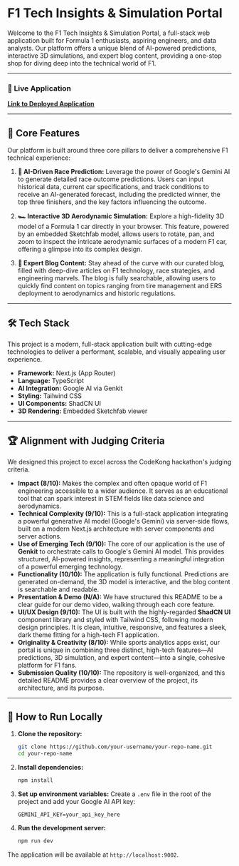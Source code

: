 # F1 Tech Insights & Simulation Portal



Welcome to the F1 Tech Insights & Simulation Portal, a full-stack web application built for Formula 1 enthusiasts, aspiring engineers, and data analysts. Our platform offers a unique blend of AI-powered predictions, interactive 3D simulations, and expert blog content, providing a one-stop shop for diving deep into the technical world of F1.

---

### 🚀 Live Application

**[Link to Deployed Application](https://f1-tech-insights-and-simulation-por.vercel.app/)**

---

## 🏁 Core Features

Our platform is built around three core pillars to deliver a comprehensive F1 technical experience:

1.  **🔮 AI-Driven Race Prediction:**
    Leverage the power of Google's Gemini AI to generate detailed race outcome predictions. Users can input historical data, current car specifications, and track conditions to receive an AI-generated forecast, including the predicted winner, the top three finishers, and the key factors influencing the outcome.

2.  **🏎️ Interactive 3D Aerodynamic Simulation:**
    Explore a high-fidelity 3D model of a Formula 1 car directly in your browser. This feature, powered by an embedded Sketchfab model, allows users to rotate, pan, and zoom to inspect the intricate aerodynamic surfaces of a modern F1 car, offering a glimpse into its complex design.

3.  **📝 Expert Blog Content:**
    Stay ahead of the curve with our curated blog, filled with deep-dive articles on F1 technology, race strategies, and engineering marvels. The blog is fully searchable, allowing users to quickly find content on topics ranging from tire management and ERS deployment to aerodynamics and historic regulations.

---

## 🛠️ Tech Stack

This project is a modern, full-stack application built with cutting-edge technologies to deliver a performant, scalable, and visually appealing user experience.

*   **Framework:** Next.js (App Router)
*   **Language:** TypeScript
*   **AI Integration:** Google AI via Genkit
*   **Styling:** Tailwind CSS
*   **UI Components:** ShadCN UI
*   **3D Rendering:** Embedded Sketchfab viewer

---

## 🏆 Alignment with Judging Criteria

We designed this project to excel across the CodeKong hackathon's judging criteria.

*   **Impact (8/10):** Makes the complex and often opaque world of F1 engineering accessible to a wider audience. It serves as an educational tool that can spark interest in STEM fields like data science and aerodynamics.
*   **Technical Complexity (9/10):** This is a full-stack application integrating a powerful generative AI model (Google's Gemini) via server-side flows, built on a modern Next.js architecture with server components and server actions.
*   **Use of Emerging Tech (9/10):** The core of our application is the use of **Genkit** to orchestrate calls to Google's Gemini AI model. This provides structured, AI-powered insights, representing a meaningful integration of a powerful emerging technology.
*   **Functionality (10/10):** The application is fully functional. Predictions are generated on-demand, the 3D model is interactive, and the blog content is searchable and readable.
*   **Presentation & Demo (N/A):** We have structured this README to be a clear guide for our demo video, walking through each core feature.
*   **UI/UX Design (9/10):** The UI is built with the highly-regarded **ShadCN UI** component library and styled with Tailwind CSS, following modern design principles. It is clean, intuitive, responsive, and features a sleek, dark theme fitting for a high-tech F1 application.
*   **Originality & Creativity (8/10):** While sports analytics apps exist, our portal is unique in combining three distinct, high-tech features—AI predictions, 3D simulation, and expert content—into a single, cohesive platform for F1 fans.
*   **Submission Quality (10/10):** The repository is well-organized, and this detailed README provides a clear overview of the project, its architecture, and its purpose.

---

## 🔧 How to Run Locally

1.  **Clone the repository:**
    ```bash
    git clone https://github.com/your-username/your-repo-name.git
    cd your-repo-name
    ```

2.  **Install dependencies:**
    ```bash
    npm install
    ```

3.  **Set up environment variables:**
    Create a `.env` file in the root of the project and add your Google AI API key:
    ```
    GEMINI_API_KEY=your_api_key_here
    ```

4.  **Run the development server:**
    ```bash
    npm run dev
    ```

The application will be available at `http://localhost:9002`.
